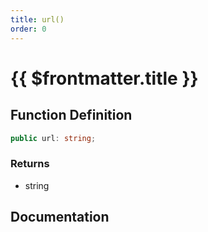 ```yaml
---
title: url()
order: 0
---
```


# {{ $frontmatter.title }}

<!--@include: ./url_partial_header.md-->

## Function Definition

```ts
public url: string;
```

### Returns

* string

## Documentation

<!--@include: ./url_partial_footer.md-->
